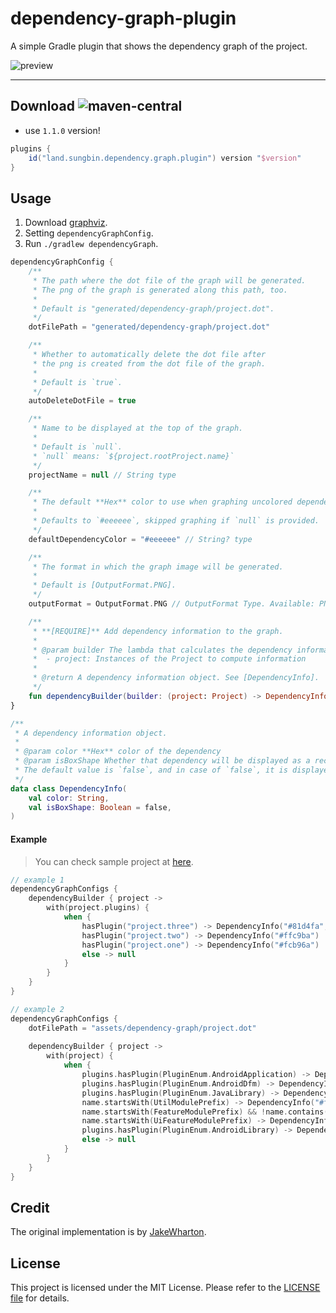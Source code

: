 # dependency-graph-plugin

A simple Gradle plugin that shows the dependency graph of the project.

![preview](sample/generated/dependency-graph/project.dot.png)

---

## Download ![maven-central](https://img.shields.io/maven-central/v/land.sungbin.dependency.graph/dependency-graph-plugin)

- use `1.1.0` version!

```gradle
plugins {
    id("land.sungbin.dependency.graph.plugin") version "$version"
}
```

## Usage

1. Download [graphviz](https://graphviz.org/download/).
2. Setting `dependencyGraphConfig`.
3. Run `./gradlew dependencyGraph`.

```kotlin
dependencyGraphConfig {
    /**
     * The path where the dot file of the graph will be generated.
     * The png of the graph is generated along this path, too.
     *
     * Default is "generated/dependency-graph/project.dot".
     */
    dotFilePath = "generated/dependency-graph/project.dot"

    /**
     * Whether to automatically delete the dot file after
     * the png is created from the dot file of the graph.
     *
     * Default is `true`.
     */
    autoDeleteDotFile = true

    /**
     * Name to be displayed at the top of the graph.
     *
     * Default is `null`.
     * `null` means: `${project.rootProject.name}`
     */
    projectName = null // String type 

    /**
     * The default **Hex** color to use when graphing uncolored dependencies.
     *
     * Defaults to `#eeeeee`, skipped graphing if `null` is provided.
     */
    defaultDependencyColor = "#eeeeee" // String? type

    /**
     * The format in which the graph image will be generated.
     *
     * Default is [OutputFormat.PNG].
     */
    outputFormat = OutputFormat.PNG // OutputFormat Type. Available: PNG, SVG, JPG

    /**
     * **[REQUIRE]** Add dependency information to the graph.
     *
     * @param builder The lambda that calculates the dependency information.
     *  - project: Instances of the Project to compute information
     *
     * @return A dependency information object. See [DependencyInfo].
     */
    fun dependencyBuilder(builder: (project: Project) -> DependencyInfo?)
}

/**
 * A dependency information object.
 *
 * @param color **Hex** color of the dependency
 * @param isBoxShape Whether that dependency will be displayed as a rectangle on the graph.
 * The default value is `false`, and in case of `false`, it is displayed as an oval.
 */
data class DependencyInfo(
    val color: String,
    val isBoxShape: Boolean = false,
)
```

#### Example

> You can check sample project at [here](sample).

```kotlin
// example 1
dependencyGraphConfigs {
    dependencyBuilder { project ->
        with(project.plugins) {
            when {
                hasPlugin("project.three") -> DependencyInfo("#81d4fa", isBoxShape = true)
                hasPlugin("project.two") -> DependencyInfo("#ffc9ba")
                hasPlugin("project.one") -> DependencyInfo("#fcb96a")
                else -> null
            }
        }
    }
}

// example 2
dependencyGraphConfigs {
    dotFilePath = "assets/dependency-graph/project.dot"
    
    dependencyBuilder { project ->
        with(project) {
            when {
                plugins.hasPlugin(PluginEnum.AndroidApplication) -> DependencyInfo("#baffc9", isBoxShape = true)
                plugins.hasPlugin(PluginEnum.AndroidDfm) -> DependencyInfo("#c9baff")
                plugins.hasPlugin(PluginEnum.JavaLibrary) -> DependencyInfo("#ffc9ba")
                name.startsWith(UtilModulePrefix) -> DependencyInfo("#ffebba")
                name.startsWith(FeatureModulePrefix) && !name.contains(OnlyUiFeatureModulePrefix) -> DependencyInfo("#81d4fa")
                name.startsWith(UiFeatureModulePrefix) -> DependencyInfo("#00aeff")
                plugins.hasPlugin(PluginEnum.AndroidLibrary) -> DependencyInfo("#fcb96a")
                else -> null
            }
        }
    }
}
```

## Credit

The original implementation is by [JakeWharton](https://github.com/JakeWharton/SdkSearch/blob/master/gradle/projectDependencyGraph.gradle).

## License

This project is licensed under the MIT License. Please refer to the [LICENSE file](LICENSE) for details.
